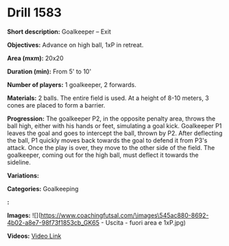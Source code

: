 # Drill 1583

**Short description:**
Goalkeeper – Exit

**Objectives:**
Advance on high ball, 1xP in retreat.

**Area (mxm):**
20x20

**Duration (min):**
From 5' to 10'

**Number of players:**
1 goalkeeper, 2 forwards.

**Materials:**
2 balls. The entire field is used. At a height of 8-10 meters, 3 cones are placed to form a barrier.

**Progression:**
The goalkeeper P2, in the opposite penalty area, throws the ball high, either with his hands or feet, simulating a goal kick. Goalkeeper P1 leaves the goal and goes to intercept the ball, thrown by P2. After deflecting the ball, P1 quickly moves back towards the goal to defend it from P3's attack. Once the play is over, they move to the other side of the field. The goalkeeper, coming out for the high ball, must deflect it towards the sideline.

**Variations:**


**Categories:**
Goalkeeping

**:**


**Images:**
![](https://www.coachingfutsal.com/\images\545ac880-8692-4b02-a8e7-98f73f1853cb_GK65 - Uscita - fuori area e 1xP.jpg)

**Videos:**
[Video Link](https://www.youtube.com/embed/TLZDXLdnQEY)

